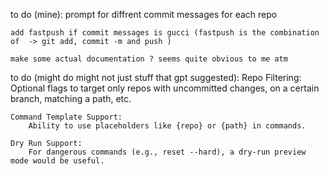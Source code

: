 to do (mine):
    prompt for diffrent commit messages for each repo
    
    add fastpush if commit messages is gucci (fastpush is the combination of  -> git add, commit -m and push )

    make some actual documentation ? seems quite obvious to me atm

to do (might do might not just stuff that gpt suggested):
    Repo Filtering:
        Optional flags to target only repos with uncommitted changes, on a certain branch, matching a path, etc.

    Command Template Support:
        Ability to use placeholders like {repo} or {path} in commands.

    Dry Run Support:
        For dangerous commands (e.g., reset --hard), a dry-run preview mode would be useful.